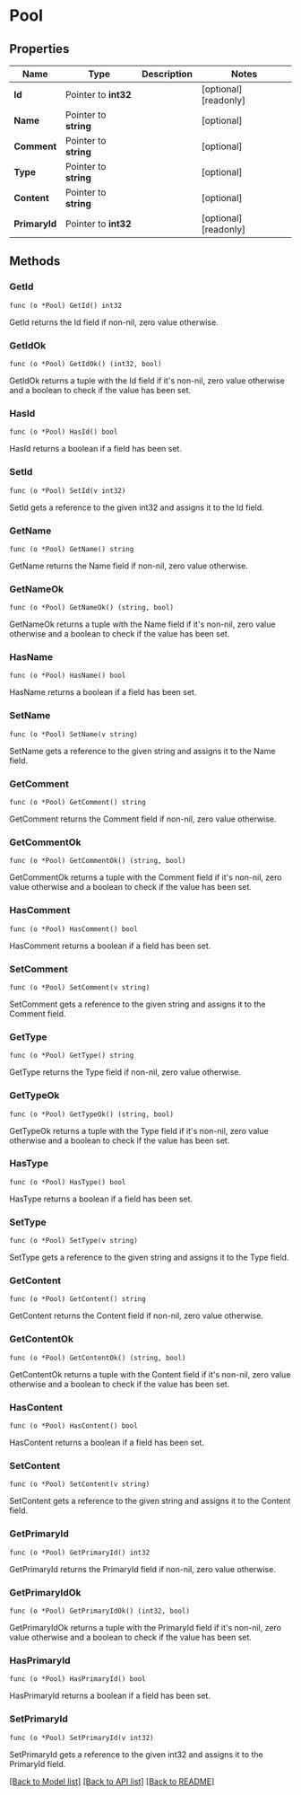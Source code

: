 # Pool

## Properties

Name | Type | Description | Notes
------------ | ------------- | ------------- | -------------
**Id** | Pointer to **int32** |  | [optional] [readonly] 
**Name** | Pointer to **string** |  | [optional] 
**Comment** | Pointer to **string** |  | [optional] 
**Type** | Pointer to **string** |  | [optional] 
**Content** | Pointer to **string** |  | [optional] 
**PrimaryId** | Pointer to **int32** |  | [optional] [readonly] 

## Methods

### GetId

`func (o *Pool) GetId() int32`

GetId returns the Id field if non-nil, zero value otherwise.

### GetIdOk

`func (o *Pool) GetIdOk() (int32, bool)`

GetIdOk returns a tuple with the Id field if it's non-nil, zero value otherwise
and a boolean to check if the value has been set.

### HasId

`func (o *Pool) HasId() bool`

HasId returns a boolean if a field has been set.

### SetId

`func (o *Pool) SetId(v int32)`

SetId gets a reference to the given int32 and assigns it to the Id field.

### GetName

`func (o *Pool) GetName() string`

GetName returns the Name field if non-nil, zero value otherwise.

### GetNameOk

`func (o *Pool) GetNameOk() (string, bool)`

GetNameOk returns a tuple with the Name field if it's non-nil, zero value otherwise
and a boolean to check if the value has been set.

### HasName

`func (o *Pool) HasName() bool`

HasName returns a boolean if a field has been set.

### SetName

`func (o *Pool) SetName(v string)`

SetName gets a reference to the given string and assigns it to the Name field.

### GetComment

`func (o *Pool) GetComment() string`

GetComment returns the Comment field if non-nil, zero value otherwise.

### GetCommentOk

`func (o *Pool) GetCommentOk() (string, bool)`

GetCommentOk returns a tuple with the Comment field if it's non-nil, zero value otherwise
and a boolean to check if the value has been set.

### HasComment

`func (o *Pool) HasComment() bool`

HasComment returns a boolean if a field has been set.

### SetComment

`func (o *Pool) SetComment(v string)`

SetComment gets a reference to the given string and assigns it to the Comment field.

### GetType

`func (o *Pool) GetType() string`

GetType returns the Type field if non-nil, zero value otherwise.

### GetTypeOk

`func (o *Pool) GetTypeOk() (string, bool)`

GetTypeOk returns a tuple with the Type field if it's non-nil, zero value otherwise
and a boolean to check if the value has been set.

### HasType

`func (o *Pool) HasType() bool`

HasType returns a boolean if a field has been set.

### SetType

`func (o *Pool) SetType(v string)`

SetType gets a reference to the given string and assigns it to the Type field.

### GetContent

`func (o *Pool) GetContent() string`

GetContent returns the Content field if non-nil, zero value otherwise.

### GetContentOk

`func (o *Pool) GetContentOk() (string, bool)`

GetContentOk returns a tuple with the Content field if it's non-nil, zero value otherwise
and a boolean to check if the value has been set.

### HasContent

`func (o *Pool) HasContent() bool`

HasContent returns a boolean if a field has been set.

### SetContent

`func (o *Pool) SetContent(v string)`

SetContent gets a reference to the given string and assigns it to the Content field.

### GetPrimaryId

`func (o *Pool) GetPrimaryId() int32`

GetPrimaryId returns the PrimaryId field if non-nil, zero value otherwise.

### GetPrimaryIdOk

`func (o *Pool) GetPrimaryIdOk() (int32, bool)`

GetPrimaryIdOk returns a tuple with the PrimaryId field if it's non-nil, zero value otherwise
and a boolean to check if the value has been set.

### HasPrimaryId

`func (o *Pool) HasPrimaryId() bool`

HasPrimaryId returns a boolean if a field has been set.

### SetPrimaryId

`func (o *Pool) SetPrimaryId(v int32)`

SetPrimaryId gets a reference to the given int32 and assigns it to the PrimaryId field.


[[Back to Model list]](../README.md#documentation-for-models) [[Back to API list]](../README.md#documentation-for-api-endpoints) [[Back to README]](../README.md)


